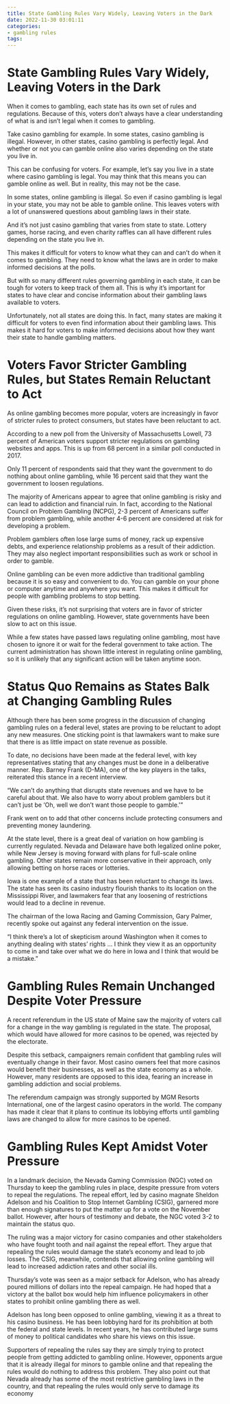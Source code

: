 ```yaml
---
title: State Gambling Rules Vary Widely, Leaving Voters in the Dark
date: 2022-11-30 03:01:11
categories:
- gambling rules
tags:
---
```



#  State Gambling Rules Vary Widely, Leaving Voters in the Dark

When it comes to gambling, each state has its own set of rules and regulations. Because of this, voters don’t always have a clear understanding of what is and isn’t legal when it comes to gambling.

Take casino gambling for example. In some states, casino gambling is illegal. However, in other states, casino gambling is perfectly legal. And whether or not you can gamble online also varies depending on the state you live in.

This can be confusing for voters. For example, let’s say you live in a state where casino gambling is legal. You may think that this means you can gamble online as well. But in reality, this may not be the case.

In some states, online gambling is illegal. So even if casino gambling is legal in your state, you may not be able to gamble online. This leaves voters with a lot of unanswered questions about gambling laws in their state.

And it’s not just casino gambling that varies from state to state. Lottery games, horse racing, and even charity raffles can all have different rules depending on the state you live in.

This makes it difficult for voters to know what they can and can’t do when it comes to gambling. They need to know what the laws are in order to make informed decisions at the polls.

But with so many different rules governing gambling in each state, it can be tough for voters to keep track of them all. This is why it’s important for states to have clear and concise information about their gambling laws available to voters.

Unfortunately, not all states are doing this. In fact, many states are making it difficult for voters to even find information about their gambling laws. This makes it hard for voters to make informed decisions about how they want their state to handle gambling matters.

#  Voters Favor Stricter Gambling Rules, but States Remain Reluctant to Act

As online gambling becomes more popular, voters are increasingly in favor of stricter rules to protect consumers, but states have been reluctant to act.

According to a new poll from the University of Massachusetts Lowell, 73 percent of American voters support stricter regulations on gambling websites and apps. This is up from 68 percent in a similar poll conducted in 2017.

Only 11 percent of respondents said that they want the government to do nothing about online gambling, while 16 percent said that they want the government to loosen regulations.

The majority of Americans appear to agree that online gambling is risky and can lead to addiction and financial ruin. In fact, according to the National Council on Problem Gambling (NCPG), 2-3 percent of Americans suffer from problem gambling, while another 4-6 percent are considered at risk for developing a problem.

Problem gamblers often lose large sums of money, rack up expensive debts, and experience relationship problems as a result of their addiction. They may also neglect important responsibilities such as work or school in order to gamble.

Online gambling can be even more addictive than traditional gambling because it is so easy and convenient to do. You can gamble on your phone or computer anytime and anywhere you want. This makes it difficult for people with gambling problems to stop betting.

Given these risks, it’s not surprising that voters are in favor of stricter regulations on online gambling. However, state governments have been slow to act on this issue.

While a few states have passed laws regulating online gambling, most have chosen to ignore it or wait for the federal government to take action. The current administration has shown little interest in regulating online gambling, so it is unlikely that any significant action will be taken anytime soon.

#  Status Quo Remains as States Balk at Changing Gambling Rules

Although there has been some progress in the discussion of changing gambling rules on a federal level, states are proving to be reluctant to adopt any new measures. One sticking point is that lawmakers want to make sure that there is as little impact on state revenue as possible.

To date, no decisions have been made at the federal level, with key representatives stating that any changes must be done in a deliberative manner. Rep. Barney Frank (D-MA), one of the key players in the talks, reiterated this stance in a recent interview.

“We can’t do anything that disrupts state revenues and we have to be careful about that. We also have to worry about problem gamblers but it can’t just be ‘Oh, well we don’t want those people to gamble.'”

Frank went on to add that other concerns include protecting consumers and preventing money laundering.

At the state level, there is a great deal of variation on how gambling is currently regulated. Nevada and Delaware have both legalized online poker, while New Jersey is moving forward with plans for full-scale online gambling. Other states remain more conservative in their approach, only allowing betting on horse races or lotteries.

Iowa is one example of a state that has been reluctant to change its laws. The state has seen its casino industry flourish thanks to its location on the Mississippi River, and lawmakers fear that any loosening of restrictions would lead to a decline in revenue.

The chairman of the Iowa Racing and Gaming Commission, Gary Palmer, recently spoke out against any federal intervention on the issue.

“I think there’s a lot of skepticism around Washington when it comes to anything dealing with states’ rights … I think they view it as an opportunity to come in and take over what we do here in Iowa and I think that would be a mistake.”

#  Gambling Rules Remain Unchanged Despite Voter Pressure

A recent referendum in the US state of Maine saw the majority of voters call for a change in the way gambling is regulated in the state. The proposal, which would have allowed for more casinos to be opened, was rejected by the electorate.

Despite this setback, campaigners remain confident that gambling rules will eventually change in their favor. Most casino owners feel that more casinos would benefit their businesses, as well as the state economy as a whole. However, many residents are opposed to this idea, fearing an increase in gambling addiction and social problems.

The referendum campaign was strongly supported by MGM Resorts International, one of the largest casino operators in the world. The company has made it clear that it plans to continue its lobbying efforts until gambling laws are changed to allow for more casinos to be opened.

#  Gambling Rules Kept Amidst Voter Pressure

In a landmark decision, the Nevada Gaming Commission (NGC) voted on Thursday to keep the gambling rules in place, despite pressure from voters to repeal the regulations. The repeal effort, led by casino magnate Sheldon Adelson and his Coalition to Stop Internet Gambling (CSIG), garnered more than enough signatures to put the matter up for a vote on the November ballot. However, after hours of testimony and debate, the NGC voted 3-2 to maintain the status quo.

The ruling was a major victory for casino companies and other stakeholders who have fought tooth and nail against the repeal effort. They argue that repealing the rules would damage the state’s economy and lead to job losses. The CSIG, meanwhile, contends that allowing online gambling will lead to increased addiction rates and other social ills.

Thursday’s vote was seen as a major setback for Adelson, who has already poured millions of dollars into the repeal campaign. He had hoped that a victory at the ballot box would help him influence policymakers in other states to prohibit online gambling there as well.

Adelson has long been opposed to online gambling, viewing it as a threat to his casino business. He has been lobbying hard for its prohibition at both the federal and state levels. In recent years, he has contributed large sums of money to political candidates who share his views on this issue.

Supporters of repealing the rules say they are simply trying to protect people from getting addicted to gambling online. However, opponents argue that it is already illegal for minors to gamble online and that repealing the rules would do nothing to address this problem. They also point out that Nevada already has some of the most restrictive gambling laws in the country, and that repealing the rules would only serve to damage its economy